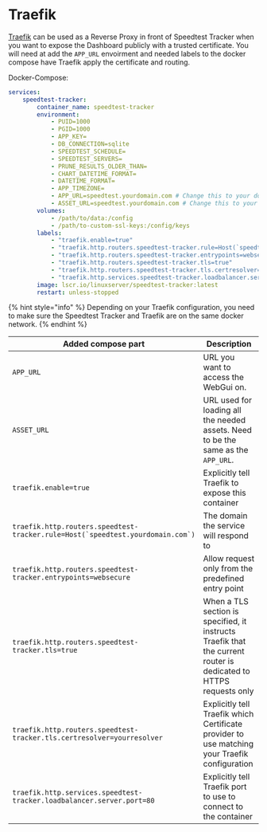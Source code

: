# Traefik

[Traefik](https://traefik.io) can be used as a Reverse Proxy in front of Speedtest Tracker when you want to expose the Dashboard publicly with a trusted certificate. You will need at add the `APP_URL` envoirment and needed labels to the docker compose have Traefik apply the certificate and routing.

Docker-Compose:

```yaml
services:
    speedtest-tracker:
        container_name: speedtest-tracker
        environment:
            - PUID=1000
            - PGID=1000
            - APP_KEY=
            - DB_CONNECTION=sqlite
            - SPEEDTEST_SCHEDULE=
            - SPEEDTEST_SERVERS=
            - PRUNE_RESULTS_OLDER_THAN=
            - CHART_DATETIME_FORMAT= 
            - DATETIME_FORMAT=
            - APP_TIMEZONE=
            - APP_URL=speedtest.yourdomain.com # Change this to your domain name
            - ASSET_URL=speedtest.yourdomain.com # Change this to your domain name
        volumes:
            - /path/to/data:/config
            - /path/to-custom-ssl-keys:/config/keys
        labels:
            - "traefik.enable=true"
            - "traefik.http.routers.speedtest-tracker.rule=Host(`speedtest.yourdomain.com`)"
            - "traefik.http.routers.speedtest-tracker.entrypoints=websecure"
            - "traefik.http.routers.speedtest-tracker.tls=true"
            - "traefik.http.routers.speedtest-tracker.tls.certresolver=yourresolver"
            - "traefik.http.services.speedtest-tracker.loadbalancer.server.port=80"
        image: lscr.io/linuxserver/speedtest-tracker:latest
        restart: unless-stopped
```

{% hint style="info" %}
Depending on your Traefik configuration, you need to make sure the Speedtest Tracker and Traefik are on the same docker network.
{% endhint %}

<table><thead><tr><th width="291">Added compose part</th><th>Description</th></tr></thead><tbody><tr><td><code>APP_URL</code></td><td>URL you want to access the WebGui on.</td></tr><tr><td><code>ASSET_URL</code></td><td>URL used for loading all the needed assets. Need to be the same as the <code>APP_URL</code>.</td></tr><tr><td><code>traefik.enable=true</code></td><td>Explicitly tell Traefik to expose this container</td></tr><tr><td><code>traefik.http.routers.speedtest-tracker.rule=Host(`speedtest.yourdomain.com`)</code></td><td>The domain the service will respond to</td></tr><tr><td><code>traefik.http.routers.speedtest-tracker.entrypoints=websecure</code></td><td>Allow request only from the predefined entry point</td></tr><tr><td><code>traefik.http.routers.speedtest-tracker.tls=true</code></td><td>When a TLS section is specified, it instructs Traefik that the current router is dedicated to HTTPS requests only</td></tr><tr><td><code>traefik.http.routers.speedtest-tracker.tls.certresolver=yourresolver</code></td><td>Explicitly tell Traefik which Certificate provider to use matching your Traefik configuration</td></tr><tr><td><code>traefik.http.services.speedtest-tracker.loadbalancer.server.port=80</code></td><td>Explicitly tell Traefik port to use to connect to the container</td></tr></tbody></table>
